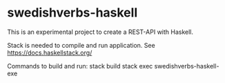 # swedishverbs-haskell

This is an experimental project to create a REST-API with Haskell.

Stack is needed to compile and run application. See https://docs.haskellstack.org/

Commands to build and run:
stack build
stack exec swedishverbs-haskell-exe